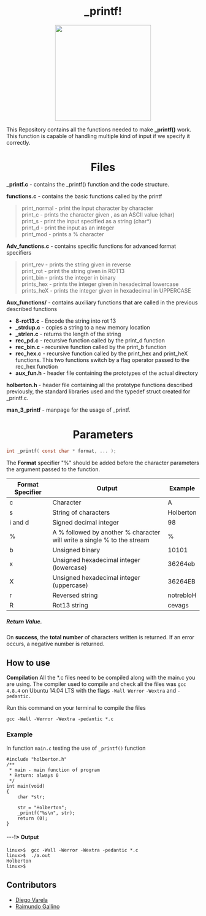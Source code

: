 <h1 align="center"> _printf! </h1>
<p align="center">
  <img width="250" height="250" src="https://cdn.iconscout.com/icon/free/png-512/c-programming-569564.png">
</p>

This Repository contains all the functions needed to make **_printf()** work.  This function is capable of handling multiple kind of input if we specify it correctly. 

<h1 align="center"> Files </h1> 

**_printf.c**  - contains the _printf() function and the code structure.

**functions.c** - contains the basic functions called by the printf
>print_normal - print the input character by character<br>
>print_c - prints the character given ,  as an ASCII value (char)<br>
>print_s - print the input specified as a string (char*)<br>
>print_d - print the input as an integer<br>
>print_mod - prints a % character<br>

**Adv_functions.c** - contains specific functions for advanced  format specifiers
>print_rev - prints the string given in reverse<br>
>print_rot - print the string given in ROT13<br>
>print_bin - prints the integer in binary<br>
>prints_hex - prints the integer given in hexadecimal lowercase<br>
>prints_heX - prints the integer given in hexadecimal in UPPERCASE<br>

**Aux_functions/** - contains auxiliary functions that are called in the previous described functions 
- **8-rot13.c** - Encode the string into rot 13
- **_strdup.c** - copies a string to a new memory location
- **_strlen.c** -  returns the length of the string
- **rec_pd.c** - recursive function called by the print_d function  
- **rec_bin.c** - recursive function called by the print_b function
- **rec_hex.c** - recursive function called by the print_hex and print_heX functions. This two functions switch by a flag operator passed to the rec_hex function
- **aux_fun.h** - header file containing the prototypes of the actual directory

**holberton.h** - header file containing all the prototype functions described previously, the standard libraries  used and the typedef struct created for _printf.c.

**man_3_printf** - manpage for the usage of _printf.

<h1 align="center"> Parameters</h1> 

```` c
int _printf( const char * format, ... );
````

The **Format** specifier "%"  should be added before the character parameters the argument passed to the function.


 Format Specifier | Output | Example
------------ | ------------- |-----------
 c | Character | A
 s | String of characters | Holberton
 i and d | Signed decimal integer | 98 
 % | A % followed by another % character will write a single % to the stream| %
 b | Unsigned binary | 10101
 x | Unsigned hexadecimal integer (lowercase) | 36264eb
 X | Unsigned hexadecimal integer (uppercase) | 36264EB
 r | Reversed string | notrebloH |
 R | Rot13 string | cevags
 
##### Return Value.
On **success**, the **total number** of characters written is returned.
If an error occurs, a negative number is returned.

<h2> How to use </h2>

**Compilation**
All the *.c files need to be compiled along with the main.c you are using. The compiler used to compile and check all the files was `gcc 4.8.4`  on Ubuntu 14.04 LTS with the flags  `-Wall Werror`  `-Wextra`  and  `-pedantic.`

Run this command on your terminal to compile the files

   `gcc -Wall -Werror -Wextra -pedantic *.c`

<h3>Example</h3> 

In function `main.c` testing the use of  `_printf()`  function<br>

	#include "holberton.h" 
	/** 
	 * main - main function of program 
	 * Return: always 0 
	 */ 
	int main(void)
	{ 
		char *str;
		  
		str = "Holberton"; 
		_printf("%s\n", str);
		return (0);
	}
<h4> ---!> Output </h4>

```{bash}
linux>$  gcc -Wall -Werror -Wextra -pedantic *.c
linux>$  ./a.out
Holberton
linux>$
```

## Contributors

 - [Diego Varela](https://github.com/dieg0varela)
 - [Raimundo Gallino](https://github.com/RaimundoGallino)
